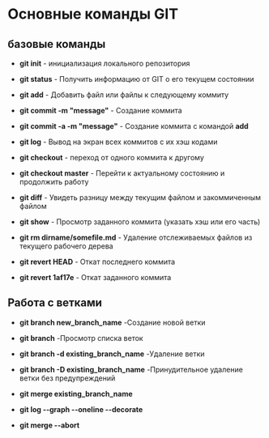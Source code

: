 # Основные команды GIT
## базовые команды

*  **git init** - 
 инициализация локального репозитория

*  **git status** - 
 Получить информацию от GIT о его текущем состоянии

 *  **git add** - 
 Добавить файл или файлы к следующему коммиту

  *  **git commit -m "message"** - 
 Создание коммита

  *  **git commit -a -m "message"** - 
 Создание коммита с командой **add**

   *  **git log** - 
 Вывод на экран всех коммитов с их хэш кодами

   *  **git checkout** - 
 переход от одного коммита к другому

   *  **git checkout master** - Перейти к актуальному состоянию и продолжить работу

*  **git diff** - Увидеть разницу между текущим файлом и закоммиченным файлом

*  **git show** - Просмотр заданного коммита (указать хэш или его часть)

*  **git rm dirname/somefile.md** - Удаление отслеживаемых файлов из текущего рабочего дерева

*  **git revert HEAD** - Откат последнего коммита

*  **git revert 1af17e** - Откат заданного коммита

## Работа с ветками

*  **git branch new_branch_name** 
-Создание новой ветки
*  **git branch** 
    -Просмотр списка веток
*  **git branch -d existing_branch_name** 
-Удаление ветки

*  **git branch -D existing_branch_name** 
-Принудительное удаление  ветки без предупреждений
* **git merge existing_branch_name**

* **git log --graph --oneline --decorate**

* **git merge --abort**
